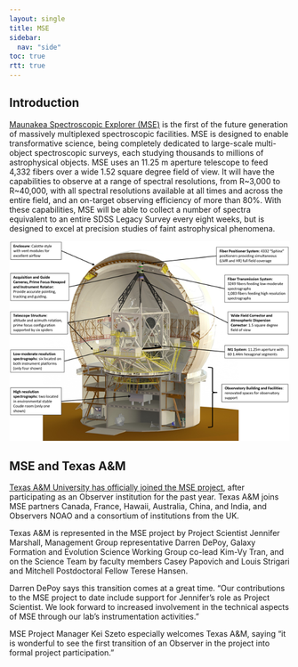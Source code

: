 ```yaml
---
layout: single
title: MSE
sidebar:
  nav: "side"
toc: true
rtt: true
---
```

## Introduction
<a href="https://mse.cfht.hawaii.edu" target="_blank">Maunakea Spectroscopic Explorer (MSE)</a> is the first of the future generation of massively multiplexed spectroscopic facilities.  MSE is designed to enable transformative science, being completely dedicated to large-scale multi-object spectroscopic surveys, each studying thousands to millions of astrophysical objects. MSE uses an 11.25 m aperture telescope to feed 4,332 fibers over a wide 1.52 square degree field of view.  It will have the capabilities to observe at a range of spectral resolutions, from R~3,000 to R~40,000, with all spectral resolutions available at all times and across the entire field, and an on-target observing efficiency of more than 80%. With these capabilities, MSE will be able to collect a number of spectra equivalent to an entire SDSS Legacy Survey every eight weeks, but is designed to excel at precision studies of faint astrophysical phenomena.

<figure style="margin:auto;">
  <img src="/instruments/assets/mse/mse-overview.png" alt="MSE Overview" style="max-width: 100%">
</figure>

## MSE and Texas A&M
<a href="https://mse.cfht.hawaii.edu/?page_id=1940" target="_blank">Texas A&M University has officially joined the MSE project</a>, after participating as an Observer institution for the past year.  Texas A&M joins MSE partners Canada, France, Hawaii, Australia, China, and India, and Observers NOAO and a consortium of institutions from the UK.  

Texas A&M is represented in the MSE project by Project Scientist Jennifer Marshall, Management Group representative Darren DePoy, Galaxy Formation and Evolution Science Working Group co-lead Kim-Vy Tran, and on the Science Team by faculty members Casey Papovich and Louis Strigari and Mitchell Postdoctoral Fellow Terese Hansen.  

Darren DePoy says this transition comes at a great time.  “Our contributions to the MSE project to date include support for Jennifer’s role as Project Scientist.  We look forward to increased involvement in the technical aspects of MSE through our lab’s instrumentation activities.”

MSE Project Manager Kei Szeto especially welcomes Texas A&M, saying “it is wonderful to see the first transition of an Observer in the project into formal project participation.”
